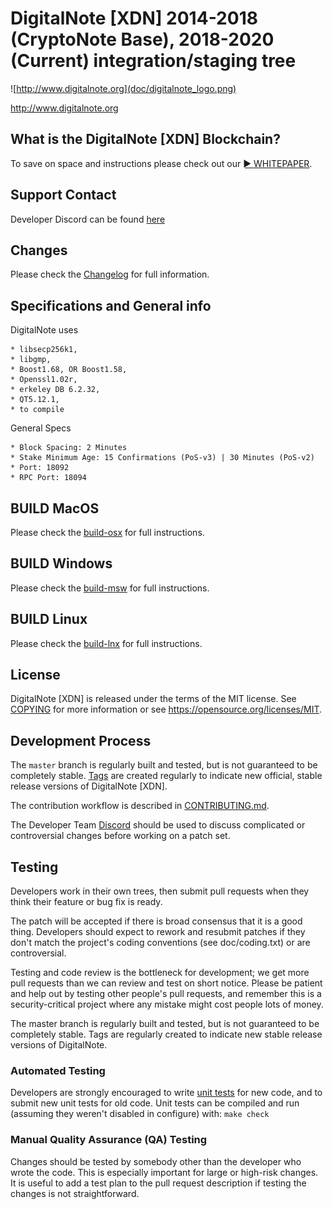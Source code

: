 DigitalNote [XDN] 2014-2018 (CryptoNote Base), 2018-2020 (Current) integration/staging tree
===========================================================================================
![http://www.digitalnote.org](doc/digitalnote_logo.png)

http://www.digitalnote.org

What is the DigitalNote [XDN] Blockchain?
-----------------------------------------
To save on space and instructions please check out our [► WHITEPAPER](https://digitalnote.org/wp-content/uploads/2020/02/DigitalNote_Whitepaper.pdf).

**Support Contact**
-------------------
Developer Discord can be found [here](https://discord.gg/4dUquty)

Changes
-------
Please check the [Changelog](CHANGELOG) for full information.




Specifications and General info
------------------
DigitalNote uses 

	* libsecp256k1,
	* libgmp,
	* Boost1.68, OR Boost1.58,  
	* Openssl1.02r,
	* erkeley DB 6.2.32,
	* QT5.12.1,
	* to compile


General Specs

	* Block Spacing: 2 Minutes
	* Stake Minimum Age: 15 Confirmations (PoS-v3) | 30 Minutes (PoS-v2)
	* Port: 18092
	* RPC Port: 18094

BUILD MacOS
-----------
Please check the [build-osx](/doc/build-osx.md) for full instructions.

BUILD Windows
-----------
Please check the [build-msw](/doc/build-msw.md) for full instructions.

BUILD Linux
-----------
Please check the [build-lnx](/doc/build-lnx.md) for full instructions.



License
-------

DigitalNote [XDN] is released under the terms of the MIT license. See [COPYING](COPYING) for more
information or see https://opensource.org/licenses/MIT.

Development Process
-------------------

The `master` branch is regularly built and tested, but is not guaranteed to be
completely stable. [Tags](https://github.com/DigitalNoteXDN/DigitalNote-1) are created
regularly to indicate new official, stable release versions of DigitalNote [XDN].

The contribution workflow is described in [CONTRIBUTING.md](CONTRIBUTING.md).


The Developer Team [Discord](https://discord.gg/4dUquty) should be used to discuss complicated or controversial changes before working
on a patch set.




Testing
-------

Developers work in their own trees, then submit pull requests when they think their feature or bug fix is ready.

The patch will be accepted if there is broad consensus that it is a good thing. Developers should expect to rework and resubmit patches if they don't match the project's coding conventions (see doc/coding.txt) or are controversial.

Testing and code review is the bottleneck for development; we get more pull
requests than we can review and test on short notice. Please be patient and help out by testing
other people's pull requests, and remember this is a security-critical project where any mistake might cost people
lots of money.

The master branch is regularly built and tested, but is not guaranteed to be completely stable. Tags are regularly created to indicate new stable release versions of DigitalNote.



### Automated Testing

Developers are strongly encouraged to write [unit tests](/doc/unit-tests.md) for new code, and to
submit new unit tests for old code. Unit tests can be compiled and run
(assuming they weren't disabled in configure) with: `make check`


### Manual Quality Assurance (QA) Testing

Changes should be tested by somebody other than the developer who wrote the
code. This is especially important for large or high-risk changes. It is useful
to add a test plan to the pull request description if testing the changes is
not straightforward.
